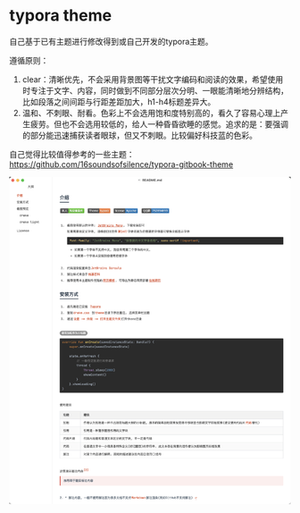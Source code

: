 # typora theme

自己基于已有主题进行修改得到或自己开发的typora主题。

遵循原则：

1. clear：清晰优先，不会采用背景图等干扰文字编码和阅读的效果，希望使用时专注于文字、内容，同时做到不同部分层次分明、一眼能清晰地分辨结构，比如段落之间间距与行距差距加大，h1-h4标题差异大。
2. 温和、不刺眼、耐看。色彩上不会选用饱和度特别高的，看久了容易心理上产生疲劳。但也不会选用较低的，给人一种昏昏欲睡的感觉。追求的是：要强调的部分能迅速捕获读者眼球，但又不刺眼。比较偏好科技蓝的色彩。



自己觉得比较值得参考的一些主题：
 https://github.com/16soundsofsilence/typora-gitbook-theme



![image-20210427153255953](assets/image-20210427153255953.png)